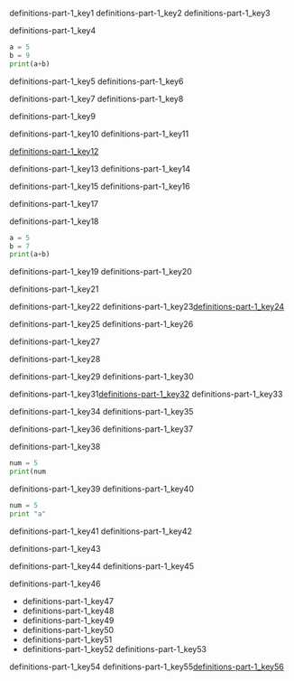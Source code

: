 definitions-part-1_key1
definitions-part-1_key2
definitions-part-1_key3


definitions-part-1_key4
```python
a = 5
b = 9
print(a+b)
 ```
definitions-part-1_key5
definitions-part-1_key6


definitions-part-1_key7
definitions-part-1_key8


definitions-part-1_key9


definitions-part-1_key10
definitions-part-1_key11


[definitions-part-1_key12](https://youtu.be/SDxPjsRksw0)


definitions-part-1_key13
definitions-part-1_key14


definitions-part-1_key15
definitions-part-1_key16


definitions-part-1_key17


definitions-part-1_key18
```python
a = 5
b = 7
print(a+b)
 ```
definitions-part-1_key19
definitions-part-1_key20


definitions-part-1_key21


definitions-part-1_key22
definitions-part-1_key23[definitions-part-1_key24](https://youtu.be/ZMMVf4Qv)

 
definitions-part-1_key25
definitions-part-1_key26


definitions-part-1_key27


definitions-part-1_key28



definitions-part-1_key29
definitions-part-1_key30



definitions-part-1_key31[definitions-part-1_key32](https://youtu.be/bqyVOEgDSj8)
definitions-part-1_key33

definitions-part-1_key34
definitions-part-1_key35


definitions-part-1_key36
definitions-part-1_key37


definitions-part-1_key38
```python
num = 5
print(num
 ```
definitions-part-1_key39
definitions-part-1_key40


```python
num = 5
print "a"
 ```
definitions-part-1_key41
definitions-part-1_key42


definitions-part-1_key43



definitions-part-1_key44
definitions-part-1_key45


definitions-part-1_key46
- definitions-part-1_key47
- definitions-part-1_key48
- definitions-part-1_key49
- definitions-part-1_key50
- definitions-part-1_key51
- definitions-part-1_key52
definitions-part-1_key53


definitions-part-1_key54
definitions-part-1_key55[definitions-part-1_key56](https://youtu.be/MvayENwOCNM)

